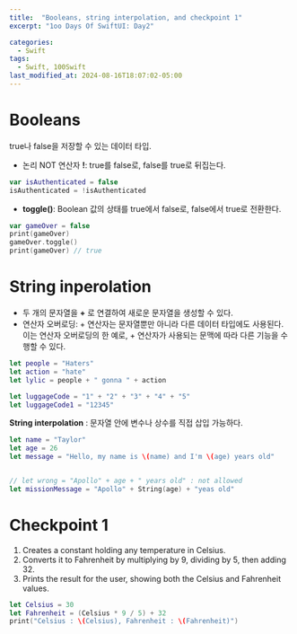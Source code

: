 ```yaml
---
title:  "Booleans, string interpolation, and checkpoint 1"
excerpt: "1oo Days Of SwiftUI: Day2"

categories:
  - Swift
tags:
  - Swift, 100Swift
last_modified_at: 2024-08-16T18:07:02-05:00
---
```


# Booleans
true나 false을 저장할 수 있는 데이터 타입.


- 논리 NOT 연산자 **!**: true를 false로, false를 true로 뒤집는다.
```swift
var isAuthenticated = false
isAuthenticated = !isAuthenticated
```

- **toggle()**: Boolean 값의 상태를 true에서 false로, false에서 true로 전환한다.
```swift
var gameOver = false
print(gameOver)
gameOver.toggle()
print(gameOver) // true
```

# String inperolation
- 두 개의 문자열을 **+** 로 연결하여 새로운 문자열을 생성할 수 있다.
- 연산자 오버로딩: + 연산자는 문자열뿐만 아니라 다른 데이터 타입에도 사용된다. 이는 연산자 오버로딩의 한 예로, + 연산자가 사용되는 문맥에 따라 다른 기능을 수행할 수 있다.

```swift
let people = "Haters"
let action = "hate"
let lylic = people + " gonna " + action

let luggageCode = "1" + "2" + "3" + "4" + "5"
let luggageCode1 = "12345"
```
**String interpolation** : 문자열 안에 변수나 상수를 직접 삽입 가능하다.
```swift
let name = "Taylor"
let age = 26
let message = "Hello, my name is \(name) and I'm \(age) years old"
```
```swift

// let wrong = "Apollo" + age + " years old" : not allowed
let missionMessage = "Apollo" + String(age) + "yeas old"
```

# Checkpoint 1
1. Creates a constant holding any temperature in Celsius.
2. Converts it to Fahrenheit by multiplying by 9, dividing by 5, then adding 32.
3. Prints the result for the user, showing both the Celsius and Fahrenheit values.

```swift
let Celsius = 30
let Fahrenheit = (Celsius * 9 / 5) + 32
print("Celsius : \(Celsius), Fahrenheit : \(Fahrenheit)")
```
